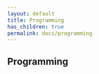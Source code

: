 ```yaml
---
layout: default
title: Programming
has_children: true
permalink: docs/programming
---
```


## Programming
